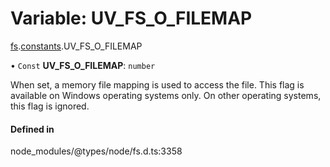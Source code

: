 # Variable: UV\_FS\_O\_FILEMAP

[fs](../modules/fs.md).[constants](../modules/fs.constants.md).UV_FS_O_FILEMAP

• `Const` **UV\_FS\_O\_FILEMAP**: `number`

When set, a memory file mapping is used to access the file. This flag
is available on Windows operating systems only. On other operating systems,
this flag is ignored.

#### Defined in

node_modules/@types/node/fs.d.ts:3358
